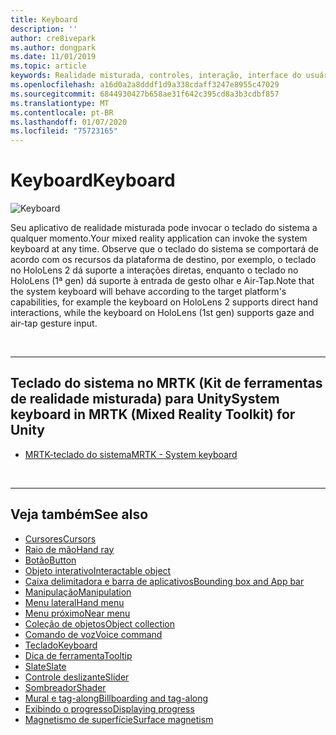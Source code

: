 ```yaml
---
title: Keyboard
description: ''
author: cre8ivepark
ms.author: dongpark
ms.date: 11/01/2019
ms.topic: article
keywords: Realidade misturada, controles, interação, interface do usuário, UX
ms.openlocfilehash: a16d0a2a8dddf1d9a338cdaff3247e8955c47029
ms.sourcegitcommit: 6844930427b658ae31f642c395cd8a3b3cdbf857
ms.translationtype: MT
ms.contentlocale: pt-BR
ms.lasthandoff: 01/07/2020
ms.locfileid: "75723165"
---
```

# <a name="keyboard"></a><span data-ttu-id="357bc-103">Keyboard</span><span class="sxs-lookup"><span data-stu-id="357bc-103">Keyboard</span></span>

![Keyboard](images/UX/UX_Hero_Keyboard.jpg)

<span data-ttu-id="357bc-105">Seu aplicativo de realidade misturada pode invocar o teclado do sistema a qualquer momento.</span><span class="sxs-lookup"><span data-stu-id="357bc-105">Your mixed reality application can invoke the system keyboard at any time.</span></span> <span data-ttu-id="357bc-106">Observe que o teclado do sistema se comportará de acordo com os recursos da plataforma de destino, por exemplo, o teclado no HoloLens 2 dá suporte a interações diretas, enquanto o teclado no HoloLens (1ª gen) dá suporte à entrada de gesto olhar e Air-Tap.</span><span class="sxs-lookup"><span data-stu-id="357bc-106">Note that the system keyboard will behave according to the target platform's capabilities, for example the keyboard on HoloLens 2 supports direct hand interactions, while the keyboard on HoloLens (1st gen) supports gaze and air-tap gesture input.</span></span>


<br>

---

## <a name="system-keyboard-in-mrtk-mixed-reality-toolkit-for-unity"></a><span data-ttu-id="357bc-107">Teclado do sistema no MRTK (Kit de ferramentas de realidade misturada) para Unity</span><span class="sxs-lookup"><span data-stu-id="357bc-107">System keyboard in MRTK (Mixed Reality Toolkit) for Unity</span></span>

* [<span data-ttu-id="357bc-108">MRTK-teclado do sistema</span><span class="sxs-lookup"><span data-stu-id="357bc-108">MRTK - System keyboard</span></span>](https://microsoft.github.io/MixedRealityToolkit-Unity/Documentation/README_SystemKeyboard.html)

<br>

---

## <a name="see-also"></a><span data-ttu-id="357bc-109">Veja também</span><span class="sxs-lookup"><span data-stu-id="357bc-109">See also</span></span>

* [<span data-ttu-id="357bc-110">Cursores</span><span class="sxs-lookup"><span data-stu-id="357bc-110">Cursors</span></span>](cursors.md)
* [<span data-ttu-id="357bc-111">Raio de mão</span><span class="sxs-lookup"><span data-stu-id="357bc-111">Hand ray</span></span>](point-and-commit.md)
* [<span data-ttu-id="357bc-112">Botão</span><span class="sxs-lookup"><span data-stu-id="357bc-112">Button</span></span>](button.md)
* [<span data-ttu-id="357bc-113">Objeto interativo</span><span class="sxs-lookup"><span data-stu-id="357bc-113">Interactable object</span></span>](interactable-object.md)
* [<span data-ttu-id="357bc-114">Caixa delimitadora e barra de aplicativos</span><span class="sxs-lookup"><span data-stu-id="357bc-114">Bounding box and App bar</span></span>](app-bar-and-bounding-box.md)
* [<span data-ttu-id="357bc-115">Manipulação</span><span class="sxs-lookup"><span data-stu-id="357bc-115">Manipulation</span></span>](direct-manipulation.md)
* [<span data-ttu-id="357bc-116">Menu lateral</span><span class="sxs-lookup"><span data-stu-id="357bc-116">Hand menu</span></span>](hand-menu.md)
* [<span data-ttu-id="357bc-117">Menu próximo</span><span class="sxs-lookup"><span data-stu-id="357bc-117">Near menu</span></span>](near-menu.md)
* [<span data-ttu-id="357bc-118">Coleção de objetos</span><span class="sxs-lookup"><span data-stu-id="357bc-118">Object collection</span></span>](object-collection.md)
* [<span data-ttu-id="357bc-119">Comando de voz</span><span class="sxs-lookup"><span data-stu-id="357bc-119">Voice command</span></span>](voice-input.md)
* [<span data-ttu-id="357bc-120">Teclado</span><span class="sxs-lookup"><span data-stu-id="357bc-120">Keyboard</span></span>](keyboard.md)
* [<span data-ttu-id="357bc-121">Dica de ferramenta</span><span class="sxs-lookup"><span data-stu-id="357bc-121">Tooltip</span></span>](tooltip.md)
* [<span data-ttu-id="357bc-122">Slate</span><span class="sxs-lookup"><span data-stu-id="357bc-122">Slate</span></span>](slate.md)
* [<span data-ttu-id="357bc-123">Controle deslizante</span><span class="sxs-lookup"><span data-stu-id="357bc-123">Slider</span></span>](slider.md)
* [<span data-ttu-id="357bc-124">Sombreador</span><span class="sxs-lookup"><span data-stu-id="357bc-124">Shader</span></span>](shader.md)
* [<span data-ttu-id="357bc-125">Mural e tag-along</span><span class="sxs-lookup"><span data-stu-id="357bc-125">Billboarding and tag-along</span></span>](billboarding-and-tag-along.md)
* [<span data-ttu-id="357bc-126">Exibindo o progresso</span><span class="sxs-lookup"><span data-stu-id="357bc-126">Displaying progress</span></span>](progress.md)
* [<span data-ttu-id="357bc-127">Magnetismo de superfície</span><span class="sxs-lookup"><span data-stu-id="357bc-127">Surface magnetism</span></span>](surface-magnetism.md)
